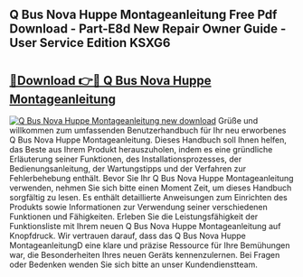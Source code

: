 ## Q Bus Nova Huppe Montageanleitung Free Pdf Download - Part-E8d New Repair Owner Guide - User Service Edition KSXG6

# <h2><a href="http://df6ezi.blite.top/?on=Q+Bus+Nova+Huppe+Montageanleitung">🔗Download 👉🔴 Q Bus Nova Huppe Montageanleitung</a></h2>

[![Q Bus Nova Huppe Montageanleitung new download](https://i.imgur.com/lujVjoI.png)](http://df6ezi.blite.top/?on=Q+Bus+Nova+Huppe+Montageanleitung)
Grüße und willkommen zum umfassenden Benutzerhandbuch für Ihr neu erworbenes Q Bus Nova Huppe Montageanleitung. Dieses Handbuch soll Ihnen helfen, das Beste aus Ihrem Produkt herauszuholen, indem es eine gründliche Erläuterung seiner Funktionen, des Installationsprozesses, der Bedienungsanleitung, der Wartungstipps und der Verfahren zur Fehlerbehebung enthält. Bevor Sie Ihr Q Bus Nova Huppe Montageanleitung verwenden, nehmen Sie sich bitte einen Moment Zeit, um dieses Handbuch sorgfältig zu lesen. Es enthält detaillierte Anweisungen zum Einrichten des Produkts sowie Informationen zur Verwendung seiner verschiedenen Funktionen und Fähigkeiten. Erleben Sie die Leistungsfähigkeit der Funktionsliste mit Ihrem neuen Q Bus Nova Huppe Montageanleitung auf Knopfdruck. Wir vertrauen darauf, dass das Q Bus Nova Huppe MontageanleitungD eine klare und präzise Ressource für Ihre Bemühungen war, die Besonderheiten Ihres neuen Geräts kennenzulernen. Bei Fragen oder Bedenken wenden Sie sich bitte an unser Kundendienstteam.
